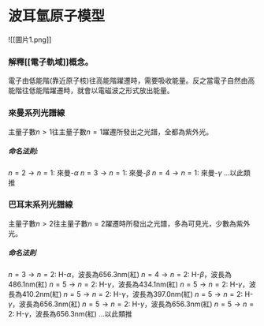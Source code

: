 # 波耳氫原子模型
![[圖片1.png]]
### 解釋[[電子軌域]]概念。
電子由低能階(靠近原子核)往高能階躍遷時，需要吸收能量。反之當電子自然由高能階往低能階躍遷時，就會以電磁波之形式放出能量。
### 來曼系列光譜線
主量子數$n>1$往主量子數$n=1$躍遷所發出之光譜，全都為紫外光。
##### 命名法則:
$n=2\rightarrow n=1$: 來曼-$\alpha$
$n=3\rightarrow n=1$: 來曼-$\beta$
$n=4\rightarrow n=1$: 來曼-$\gamma$
...以此類推
### 巴耳末系列光譜線
主量子數$n>2$往主量子數$n=2$躍遷時所發出之光譜，多為可見光，少數為紫外光。
##### 命名法則
$n=3\rightarrow n=2$: H-$\alpha$，波長為656.3nm(紅)
$n=4\rightarrow n=2$: H-$\beta$，波長為486.1nm(紅)
$n=5\rightarrow n=2$: H-$\gamma$，波長為434.1nm(紅)
$n=5\rightarrow n=2$: H-$\gamma$，波長為410.2nm(紅)
$n=5\rightarrow n=2$: H-$\gamma$，波長為397.0nm(紅)
$n=5\rightarrow n=2$: H-$\gamma$，波長為656.3nm(紅)
$n=5\rightarrow n=2$: H-$\gamma$，波長為656.3nm(紅)
$n=5\rightarrow n=2$: H-$\gamma$，波長為656.3nm(紅)
...以此類推